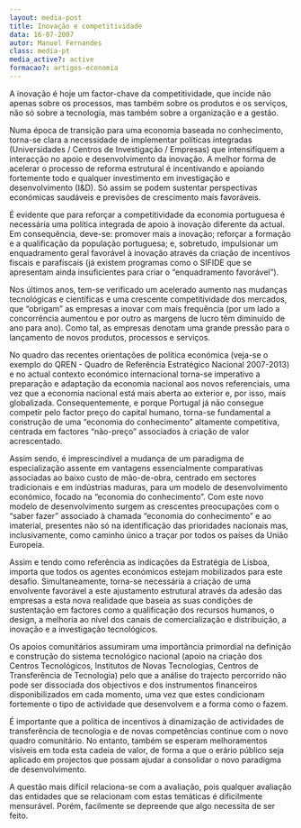 ```yaml
---
layout: media-post
title: Inovação e competitividade
data: 16-07-2007
autor: Manuel Fernandes
class: media-pt
media_active?: active
formacao?: artigos-economia
---  
```



A inovação é hoje um factor-chave da competitividade, que incide não apenas sobre os processos, mas também sobre os produtos e os serviços, não só sobre a tecnologia, mas também sobre a organização e a gestão.

Numa época de transição para uma economia baseada no conhecimento, torna-se clara a necessidade de implementar políticas integradas (Universidades / Centros de Investigação / Empresas) que intensifiquem a interacção no apoio e desenvolvimento da inovação. A melhor forma de acelerar o processo de reforma estrutural é incentivando e apoiando fortemente todo e qualquer investimento em investigação e desenvolvimento (I&D). Só assim se podem sustentar perspectivas económicas saudáveis e previsões de crescimento mais favoráveis.

É evidente que para reforçar a competitividade da economia portuguesa é necessária uma política integrada de apoio à inovação diferente da actual. Em consequência, deve-se: promover mais a inovação; reforçar a formação e a qualificação da população portuguesa; e, sobretudo, impulsionar um enquadramento geral favorável à inovação através da criação de incentivos fiscais e parafiscais (já existem programas como o SIFIDE que se apresentam ainda insuficientes para criar o “enquadramento favorável”).

Nos últimos anos, tem-se verificado um acelerado aumento nas mudanças tecnológicas e científicas e uma cres­cente competitividade dos mercados, que “obrigam” as empresas a inovar com mais frequência (por um lado a concorrência aumentou e por outro as margens de lucro têm diminuído de ano para ano). Como tal, as empresas denotam uma grande pressão para o lançamento de novos produ­tos, processos e serviços.

No quadro das recentes orientações de política económica (veja-se o exemplo do QREN - Quadro de Referência Estratégico Nacional 2007-2013) e no actual contexto económico internacional torna-se imperativo a preparação e adaptação da economia nacional aos novos referenciais, uma vez que a economia nacional está mais aberta ao exterior e, por isso, mais globalizada. Consequentemente, e porque Portugal já não consegue competir pelo factor preço do capital humano, torna-se fundamental a construção de uma “economia do conhecimento” altamente competitiva, centrada em factores “não-preço” associados à criação de valor acrescentado.

Assim sendo, é imprescindível a mudança de um paradigma de especialização assente em vantagens essencialmente comparativas associadas ao baixo custo de mão-de-obra, centrado em sectores tradicionais e em indústrias maduras, para um modelo de desenvolvimento económico, focado na “economia do conhecimento”. Com este novo modelo de desenvolvimento surgem as crescentes preocupações com o “saber fazer” associado à chamada “economia do conhecimento” e ao imaterial, presentes não só na identificação das prioridades nacionais mas, inclusivamente, como caminho único a traçar por todos os países da União Europeia.

Assim e tendo como referência as indicações da Estratégia de Lisboa, importa que todos os agentes económicos estejam mobilizados para este desafio. Simultaneamente, torna-se necessária a criação de uma envolvente favorável a este ajustamento estrutural através da adesão das empresas a esta nova realidade que baseia as suas condições de sustentação em factores como a qualificação dos recursos humanos, o design, a melhoria ao nível dos canais de comercialização e distribuição, a inovação e a investigação tecnológicos.

Os apoios comunitários assumiram uma importância primordial na definição e construção do sistema tecnológico nacional (apoio na criação dos Centros Tecnológicos, Institutos de Novas Tecnologias, Centros de Transferência de Tecnologia) pelo que a análise do trajecto percorrido não pode ser dissociada dos objectivos e dos instrumentos financeiros disponibilizados em cada momento, uma vez que estes condicionam fortemente o tipo de actividade que desenvolvem e a forma como o fazem.

É importante que a política de incentivos à dinamização de actividades de transferência de tecnologia e de novas competências continue com o novo quadro comunitário. No entanto, também se esperam melhoramentos visíveis em toda esta cadeia de valor, de forma a que o erário público seja aplicado em projectos que possam ajudar a consolidar o novo paradigma de desenvolvimento.

A questão mais difícil relaciona-se com a avaliação, pois qualquer avaliação das entidades que se relacionam com estas temáticas é dificilmente mensurável. Porém, facilmente se depreende que algo necessita de ser feito.